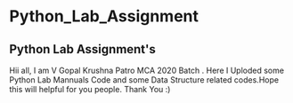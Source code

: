 # Python_Lab_Assignment

Python Lab Assignment's
----------------------------

Hii all,
  I am V Gopal Krushna Patro MCA 2020 Batch . Here I Uploded some Python Lab Mannuals Code and some Data Structure related codes.Hope this will helpful for you people.
Thank You :)
